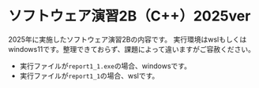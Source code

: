 # ソフトウェア演習2B（C++）2025ver

2025年に実施したソフトウェア演習2Bの内容です。
実行環境はwslもしくはwindows11です。整理できておらず、課題によって違いますがご容赦ください。
- 実行ファイルが`report1_1.exe`の場合、windowsです。
- 実行ファイルが`report1_1`の場合、wslです。
